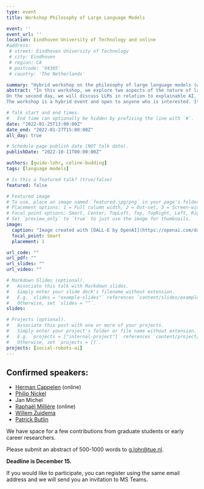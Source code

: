 ```yaml
---
type: event
title: Workshop Philosophy of Large Language Models

event: ''
event_url: ''
location: Eindhoven University of Technology and online
#address:
 # street: Eindhoven University of Technology
 # city: Eindhoven
 # region: CA
 # postcode: '94305'
 # country: 'The Netherlands'

summary: "Hybrid workshop on the philosophy of large language models (with a focus on communication and explainable AI). Hosted and sponsored by the [Eindhoven Center for the Philosophy of Artificial Intelligence](https://ephil.ai) ([@ephil.ai](https://twitter.com/ephil_ai)), the research consortium [Ethics of Socially Disruptive Technologies (ESDIT)](https://www.esdit.nl) and the [Philosophy and Ethics Group](https://research.tue.nl/en/organisations/philosophy-ethics) at Eindhoven University of Technology ([@PhilEthicsTuE](https://twitter.com/PhilEthicsTUe))."
abstract: "In this workshop, we explore two aspects of the nature of large language models like LaMDA, GPT3 or PaLM. On the first day, we will explore the question of what it can mean for these LLMs to make speech acts or to communicate with us. What can it mean for a chatbot to make an assertion or make a demand? 
On the second day, we will discuss LLMs in relation to explainable AI. How can we make sense of the transformer models that make modern LLMs so successful?
The workshop is a hybrid event and open to anyone who is interested. It will take place at the end of January, most likely either January 25th and 26th, or January 26th and 27th."

# Talk start and end times.
#   End time can optionally be hidden by prefixing the line with `#`.
date: "2022-01-25T13:00:00Z"
date_end: "2022-01-27T15:00:00Z"
all_day: true

# Schedule page publish date (NOT talk date).
publishDate: "2022-10-11T00:00:00Z"

authors: [guido-lohr, celine-budding]
tags: [language models]

# Is this a featured talk? (true/false)
featured: false

# Featured image
# To use, place an image named `featured.jpg/png` in your page's folder.
# Placement options: 1 = Full column width, 2 = Out-set, 3 = Screen-width
# Focal point options: Smart, Center, TopLeft, Top, TopRight, Left, Right, BottomLeft, Bottom, BottomRight
# Set `preview_only` to `true` to just use the image for thumbnails.
image:
  caption: "Image created with [DALL·E by OpenAI](https://openai.com/dall-e-2/) (prompt: philosophers at a conference on large language models, digital art)"
  focal_point: Smart
  placement: 1

url_code: ""
url_pdf: ""
url_slides: ""
url_video: ""

# Markdown Slides (optional).
#   Associate this talk with Markdown slides.
#   Simply enter your slide deck's filename without extension.
#   E.g. `slides = "example-slides"` references `content/slides/example-slides.md`.
#   Otherwise, set `slides = ""`.
slides:

# Projects (optional).
#   Associate this post with one or more of your projects.
#   Simply enter your project's folder or file name without extension.
#   E.g. `projects = ["internal-project"]` references `content/project/deep-learning/index.md`.
#   Otherwise, set `projects = []`.
projects: [social-robots-ai]
---
```


## Confirmed speakers:

-	[Herman Cappelen](https://www.hermancappelen.net) (online)
-	[Philip Nickel](https://www.tue.nl/en/research/researchers/philip-nickel/)
-	Jan Michel 
-	[Raphaël Millière](https://www.raphaelmilliere.com) (online) 
-	[Willem Zuidema](https://staff.fnwi.uva.nl/w.zuidema/) 
-	[Patrick Butlin](https://patrickbutlin.com)

We have space for a few contributions from graduate students or early career researchers.

Please submit an abstract of 500-1000 words to g.lohr@tue.nl.

**Deadline is December 15.** 

If you would like to participate, you can register using the same email address and we will send you an invitation to MS Teams.